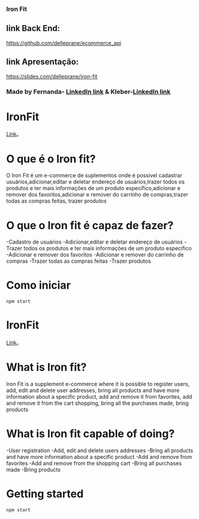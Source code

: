 ### Iron Fit

## link Back End: 
https://github.com/delleprane/ecommerce_api

## link Apresentação:
https://slides.com/delleprane/iron-fit

### Made by Fernanda- [LinkedIn link](https://www.linkedin.com/in/fernanda-delleprane/") & Kleber-[LinkedIn link](https://www.linkedin.com/in/bastoskp/")

# IronFit
[Link](http://localhost/)。
# O que é o Iron fit?
 O Iron Fit é um e-commerce de suplementos onde é possível cadastrar usuários,adicionar,editar e deletar endereço de usuários,trazer todos os produtos e ter mais informações de um produto específico,adicionar e remover dos favoritos,adicionar e remover do carrinho de compras,trazer todas as compras feitas, trazer produtos
# O que o Iron fit é capaz de fazer?
-Cadastro de usuários
-Adicionar,editar e deletar endereço de usuários
-Trazer todos os produtos e ter mais informações de um produto específico
-Adicionar e remover dos favoritos
-Adicionar e remover do carrinho de compras
-Trazer todas as compras feitas
-Trazer produtos


# Como iniciar
    npm start



# IronFit
[Link](http://localhost/)。

# What is Iron fit?
 Iron Fit is a supplement e-commerce where it is possible to register users, add, edit and delete user addresses, bring all products and have more information about a specific product, add and remove it from favorites, add and remove it from the cart shopping, bring all the purchases made, bring products

# What is Iron fit capable of doing?
-User registration
-Add, edit and delete users addresses
-Bring all products and have more information about a specific product
-Add and remove from favorites
-Add and remove from the shopping cart
-Bring all purchases made
-Bring products
# Getting started
    npm start



